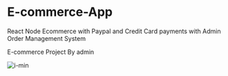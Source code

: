 # E-commerce-App
React Node Ecommerce with Paypal and Credit Card payments with Admin Order Management System

E-commerce Project By admin

![i-min](https://user-images.githubusercontent.com/59987319/83185572-3fe05e80-a13c-11ea-9cac-3b10e4c6311f.gif)



